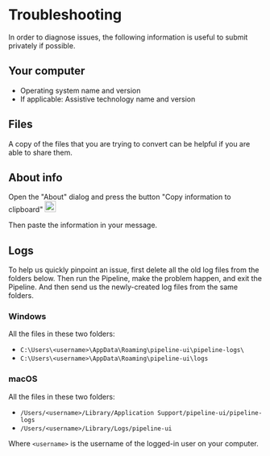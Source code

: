# Troubleshooting

In order to diagnose issues, the following information is useful to submit privately if possible.

## Your computer

* Operating system name and version
* If applicable: Assistive technology name and version


## Files

A copy of the files that you are trying to convert can be helpful if you are able to share them.


## About info

Open the "About" dialog and press the button "Copy information to clipboard" <img width="22" alt="Screenshot 2023-12-01 at 10 48 47" src="https://github.com/daisy/pipeline-ui/assets/734730/8dd5a8b1-ff9f-4729-a6b7-30502ff08ee1">

Then paste the information in your message.        


## Logs
To help us quickly pinpoint an issue, first delete all the old log files from the folders below. Then run the Pipeline, make the problem happen, and exit the Pipeline. And then send us the newly-created log files from the same folders.

### Windows

All the files in these two folders:

* `C:\Users\<username>\AppData\Roaming\pipeline-ui\pipeline-logs\`
* `C:\Users\<username>\AppData\Roaming\pipeline-ui\logs`

### macOS

All the files in these two folders:

* `/Users/<username>/Library/Application Support/pipeline-ui/pipeline-logs`
* `/Users/<username>/Library/Logs/pipeline-ui`

Where `<username>` is the username of the logged-in user on your computer.

